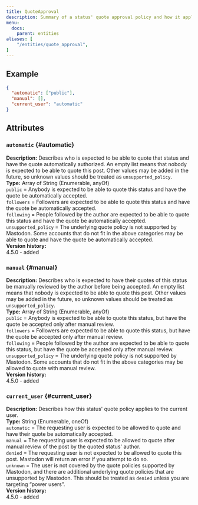 ```yaml
---
title: QuoteApproval
description: Summary of a status' quote approval policy and how it applies to the requesting user.
menu:
  docs:
    parent: entities
aliases: [
	"/entities/quote_approval",
]
---
```


## Example

```json
{
  "automatic": ["public"],
  "manual": [],
  "current_user": "automatic"
}
```

## Attributes

### `automatic` {#automatic}

**Description:** Describes who is expected to be able to quote that status and have the quote automatically authorized. An empty list means that nobody is expected to be able to quote this post. Other values may be added in the future, so unknown values should be treated as `unsupported_policy`.\
**Type:** Array of String (Enumerable, anyOf)\
`public` = Anybody is expected to be able to quote this status and have the quote be automatically accepted.\
`followers` = Followers are expected to be able to quote this status and have the quote be automatically accepted.\
`following` = People followed by the author are expected to be able to quote this status and have the quote be automatically accepted.\
`unsupported_policy` = The underlying quote policy is not supported by Mastodon. Some accounts that do not fit in the above categories may be able to quote and have the quote be automatically accepted.\
**Version history:**\
4.5.0 - added

### `manual` {#manual}

**Description:** Describes who is expected to have their quotes of this status be manually reviewed by the author before being accepted. An empty list means that nobody is expected to be able to quote this post. Other values may be added in the future, so unknown values should be treated as `unsupported_policy`.\
**Type:** Array of String (Enumerable, anyOf)\
`public` = Anybody is expected to be able to quote this status, but have the quote be accepted only after manual review.\
`followers` = Followers are expected to be able to quote this status, but have the quote be accepted only after manual review.\
`following` = People followed by the author are expected to be able to quote this status, but have the quote be accepted only after manual review.\
`unsupported_policy` = The underlying quote policy is not supported by Mastodon. Some accounts that do not fit in the above categories may be allowed to quote with manual review.\
**Version history:**\
4.5.0 - added

### `current_user` {#current_user}

**Description:** Describes how this status' quote policy applies to the current user.\
**Type:** String (Enumerable, oneOf)\
`automatic` = The requesting user is expected to be allowed to quote and have their quote be automatically accepted.\
`manual` = The requesting user is expected to be allowed to quote after manual review of the post by the quoted status' author.\
`denied` = The requesting user is not expected to be allowed to quote this post. Mastodon will return an error if you attempt to do so.\
`unknown` = The user is not covered by the quote policies supported by Mastodon, and there are additional underlying quote policies that are unsupported by Mastodon. This should be treated as `denied` unless you are targeting “power users”.\
**Version history:**\
4.5.0 - added
